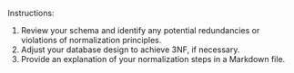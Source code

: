 Instructions:

1. Review your schema and identify any potential redundancies or violations of normalization principles.
2. Adjust your database design to achieve 3NF, if necessary.
3. Provide an explanation of your normalization steps in a Markdown file.

